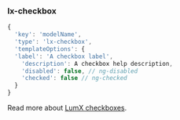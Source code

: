 ### lx-checkbox
```javascript
{
  'key': 'modelName',
  'type': 'lx-checkbox',
  'templateOptions': {
  'label': 'A checkbox label',
    'description': A checkbox help description,
    'disabled': false, // ng-disabled
    'checked': false // ng-checked
  }
}
```
Read more about [LumX checkboxes](http://ui.lumapps.com/css/checkboxes).

